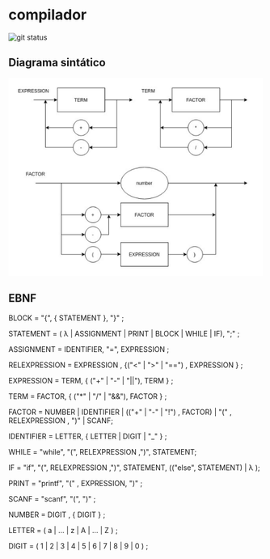 # compilador

![git status](http://3.129.230.99/svg/MarceloCMiguel/compilador)

## Diagrama sintático 

![alt_text](images/diagrama.png)

## EBNF

BLOCK = "{", { STATEMENT }, "}" ;

STATEMENT = ( λ | ASSIGNMENT | PRINT | BLOCK | WHILE | IF), ";" ;

ASSIGNMENT = IDENTIFIER, "=", EXPRESSION ;

RELEXPRESSION = EXPRESSION , {("<" | ">" | "==") , EXPRESSION } ;

EXPRESSION = TERM, { ("+" | "-" | "||"), TERM } ;

TERM = FACTOR, { ("*" | "/" | "&&"), FACTOR } ;

FACTOR = NUMBER | IDENTIFIER | (("+" | "-" | "!") , FACTOR) | "(" , RELEXPRESSION , ")" | SCANF;

IDENTIFIER = LETTER, { LETTER | DIGIT | "_" } ;

WHILE = "while", "(", RELEXPRESSION ,")", STATEMENT;

IF = "if", "(", RELEXPRESSION ,")", STATEMENT, (("else", STATEMENT) | λ );

PRINT = "printf", "(" , EXPRESSION, ")" ;

SCANF = "scanf", "(", ")" ;

NUMBER = DIGIT , { DIGIT } ;

LETTER = ( a | ... | z | A | ... | Z ) ;

DIGIT = ( 1 | 2 | 3 | 4 | 5 | 6 | 7 | 8 | 9 | 0 ) ;
